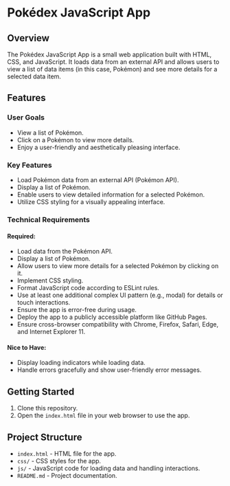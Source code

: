 # Pokédex JavaScript App

## Overview

The Pokédex JavaScript App is a small web application built with HTML, CSS, and JavaScript. It loads data from an external API and allows users to view a list of data items (in this case, Pokémon) and see more details for a selected data item.

## Features

### User Goals

- View a list of Pokémon.
- Click on a Pokémon to view more details.
- Enjoy a user-friendly and aesthetically pleasing interface.

### Key Features

- Load Pokémon data from an external API (Pokémon API).
- Display a list of Pokémon.
- Enable users to view detailed information for a selected Pokémon.
- Utilize CSS styling for a visually appealing interface.

### Technical Requirements

#### Required:

- Load data from the Pokémon API.
- Display a list of Pokémon.
- Allow users to view more details for a selected Pokémon by clicking on it.
- Implement CSS styling.
- Format JavaScript code according to ESLint rules.
- Use at least one additional complex UI pattern (e.g., modal) for details or touch interactions.
- Ensure the app is error-free during usage.
- Deploy the app to a publicly accessible platform like GitHub Pages.
- Ensure cross-browser compatibility with Chrome, Firefox, Safari, Edge, and Internet Explorer 11.

#### Nice to Have:

- Display loading indicators while loading data.
- Handle errors gracefully and show user-friendly error messages.

## Getting Started

1. Clone this repository.
2. Open the `index.html` file in your web browser to use the app.

## Project Structure

- `index.html` - HTML file for the app.
- `css/` - CSS styles for the app.
- `js/` - JavaScript code for loading data and handling interactions.
- `README.md` - Project documentation.
